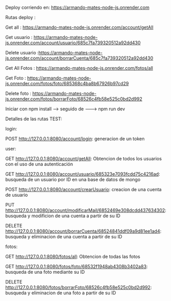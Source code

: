 Deploy corriendo en:        https://armando-mates-node-js.onrender.com   

Rutas deploy : 

Get all : https://armando-mates-node-js.onrender.com/account/getAll

Get usuario : https://armando-mates-node-js.onrender.com/account/usuario/685c7fa739320512a92dd430

Delete usuario :https://armando-mates-node-js.onrender.com/account/borrarCuenta/685c7fa739320512a92dd430

Get All Fotos : https://armando-mates-node-js.onrender.com/fotos/all

Get Foto : https://armando-mates-node-js.onrender.com/fotos/foto/685368c4ba8b67926b97cd29

Delete foto : https://armando-mates-node-js.onrender.com/fotos/borrarFoto/68526c4fb58e525c0bd2d992



Iniciar con npm install --> seguido de ---> npm run dev

Detalles de las rutas TEST:

login: 

POST http://127.0.0.1:8080/account/login: generacion de un token

user: 

GET http://127.0.0.1:8080/account/getAll: Obtencion de todos los usuarios con el uso de una autenticación

GET http://127.0.0.1:8080/account/usuario/685323e7093fcdd75c4216ad: busqueda de un usuario por ID en una base de datos de mongo

POST http://127.0.0.1:8080/account/crearUsuario: creacion de una cuenta de usuario

PUT http://127.0.0.1:8080/account/modificarMail/6852469e308dcdd437634302: busqueda y modificion de una cuenta a partir de su ID

DELETE http://127.0.0.1:8080/account/borrarCuenta/68524841ddf09a9d81ee1ad4: busqueda y eliminacion de una cuenta a partir de su ID

fotos:

GET http://127.0.0.1:8080/fotos/all: Obtencion de todas las fotos

GET http://127.0.0.1:8080/fotos/foto/68532f1948ab4308b3402a83: busqueda de una foto mediante su ID

DELETE http://127.0.0.1:8080/fotos/borrarFoto/68526c4fb58e525c0bd2d992: busqueda y eliminacion de una foto a partir de su ID






